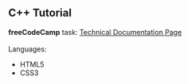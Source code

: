 ## C++ Tutorial
**freeCodeCamp** task: [Technical Documentation Page](https://www.freecodecamp.org/learn/responsive-web-design/responsive-web-design-projects/build-a-technical-documentation-page)
<br /><br />
Languages:
- HTML5
- CSS3
